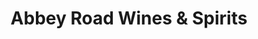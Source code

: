 ---
title: "Abbey Road Wines & Spirits"
url: /new-york/abbey-road-wines-and-spirits/
shop: alcohol
---